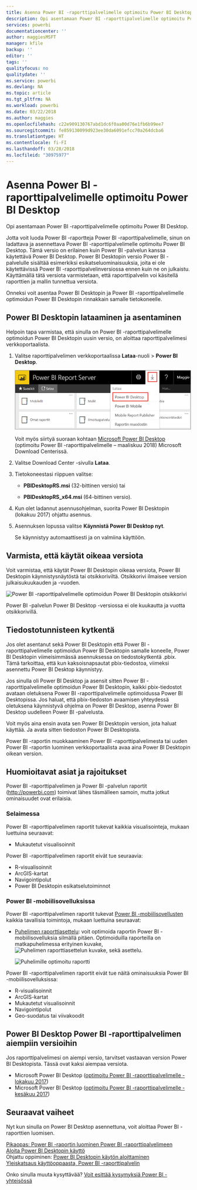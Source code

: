 ```yaml
---
title: Asenna Power BI -raporttipalvelimelle optimoitu Power BI Desktop
description: Opi asentamaan Power BI -raporttipalvelimelle optimoitu Power BI Desktop
services: powerbi
documentationcenter: ''
author: maggiesMSFT
manager: kfile
backup: ''
editor: ''
tags: ''
qualityfocus: no
qualitydate: ''
ms.service: powerbi
ms.devlang: NA
ms.topic: article
ms.tgt_pltfrm: NA
ms.workload: powerbi
ms.date: 03/22/2018
ms.author: maggies
ms.openlocfilehash: c22e909130767abd1dc6f0aa00d76e1fb6b99ee7
ms.sourcegitcommit: fe859130099d923ee30da6091efcc70a264dcba6
ms.translationtype: HT
ms.contentlocale: fi-FI
ms.lasthandoff: 03/28/2018
ms.locfileid: "30975977"
---
```

# <a name="install-power-bi-desktop-optimized-for-power-bi-report-server"></a>Asenna Power BI -raporttipalvelimelle optimoitu Power BI Desktop
Opi asentamaan Power BI -raporttipalvelimelle optimoitu Power BI Desktop.

Jotta voit luoda Power BI -raportteja Power BI -raporttipalvelimelle, sinun on ladattava ja asennettava Power BI -raporttipalvelimelle optimoitu Power BI Desktop. Tämä versio on erilainen kuin Power BI -palvelun kanssa käytettävä Power BI Desktop. Power BI Desktopin versio Power BI -palvelulle sisältää esimerkiksi esikatseluominaisuuksia, joita ei ole käytettävissä Power BI -raporttipalvelinversiossa ennen kuin ne on julkaistu. Käyttämällä tätä versiota varmistetaan, että raporttipalvelin voi käsitellä raporttien ja mallin tunnettua versiota. 

Onneksi voit asentaa Power BI Desktopin ja Power BI -raporttipalvelimelle optimoidun Power BI Desktopin rinnakkain samalle tietokoneelle.

## <a name="download-and-install-power-bi-desktop"></a>Power BI Desktopin lataaminen ja asentaminen

Helpoin tapa varmistaa, että sinulla on Power BI -raporttipalvelimelle optimoidun Power BI Desktopin uusin versio, on aloittaa raporttipalvelimesi verkkoportaalista.

1. Valitse raporttipalvelimen verkkoportaalissa **Lataa**-nuoli > **Power BI Desktop**.

    ![Lataa Power BI Desktop verkkoportaalista](media/install-powerbi-desktop/report-server-download-web-portal.png)

    Voit myös siirtyä suoraan kohtaan [Microsoft Power BI Desktop](https://www.microsoft.com/download/details.aspx?id=56723) (optimoitu Power BI -raporttipalvelimelle – maaliskuu 2018) Microsoft Download Centerissä.

2. Valitse Download Center -sivulla **Lataa**.

3. Tietokoneestasi riippuen valitse: 

    - **PBIDesktopRS.msi** (32-bittinen versio) tai

    - **PBIDesktopRS_x64.msi** (64-bittinen versio).

1. Kun olet ladannut asennusohjelman, suorita Power BI Desktopin (lokakuu 2017) ohjattu asennus.
2. Asennuksen lopussa valitse **Käynnistä Power BI Desktop nyt**.
   
    Se käynnistyy automaattisesti ja on valmiina käyttöön.

## <a name="verify-you-are-using-the-correct-version"></a>Varmista, että käytät oikeaa versiota
Voit varmistaa, että käytät Power BI Desktopin oikeaa versiota, Power BI Desktopin käynnistysnäytöstä tai otsikkoriviltä. Otsikkorivi ilmaisee version julkaisukuukauden ja -vuoden.

![Power BI -raporttipalvelimelle optimoidun Power BI Desktopin otsikkorivi](media/quickstart-create-powerbi-report/report-server-desktop-march-2018.png)

Power BI -palvelun Power BI Desktop -versiossa ei ole kuukautta ja vuotta otsikkorivillä.

## <a name="file-extension-association"></a>Tiedostotunnisteen kytkentä
Jos olet asentanut sekä Power BI Desktopin että Power BI -raporttipalvelimelle optimoidun Power BI Desktopin samalle koneelle, Power BI Desktopin viimeisimmässä asennuksessa on tiedostokytkentä .pbix. Tämä tarkoittaa, että kun kaksoisnapsautat pbix-tiedostoa, viimeksi asennettu Power BI Desktop käynnistyy.

Jos sinulla oli Power BI Desktop ja asensit sitten Power BI -raporttipalvelimelle optimoidun Power BI Desktopin, kaikki pbix-tiedostot avataan oletuksena Power BI -raporttipalvelimelle optimoidussa Power BI Desktopissa. Jos haluat, että pbix-tiedoston avaamisen yhteydessä oletuksena käynnistyvä ohjelma on Power BI Desktop, asenna Power BI Desktop uudelleen Power BI -palvelusta.

Voit myös aina ensin avata sen Power BI Desktopin version, jota haluat käyttää. Ja avata sitten tiedoston Power BI Desktopista.

Power BI -raportin muokkaaminen Power BI -raporttipalvelimesta tai uuden Power BI -raportin luominen verkkoportaalista avaa aina Power BI Desktopin oikean version.

## <a name="considerations-and-limitations"></a>Huomioitavat asiat ja rajoitukset
Power BI -raporttipalvelimen ja Power BI -palvelun raportit (http://powerbi.com) toimivat lähes täsmälleen samoin, mutta jotkut ominaisuudet ovat erilaisia.

### <a name="in-a-browser"></a>Selaimessa
Power BI -raporttipalvelimen raportit tukevat kaikkia visualisointeja, mukaan luettuina seuraavat:

* Mukautetut visualisoinnit

Power BI -raporttipalvelimen raportit eivät tue seuraavia:

* R-visualisoinnit
* ArcGIS-kartat
* Navigointipolut
* Power BI Desktopin esikatselutoiminnot

### <a name="in-the-power-bi-mobile-apps"></a>Power BI -mobiilisovelluksissa
Power BI -raporttipalvelimen raportit tukevat [Power BI -mobiilisovellusten](../mobile-apps-for-mobile-devices.md) kaikkia tavallisia toimintoja, mukaan luettuina seuraavat:

* [Puhelimen raporttiasettelu](../desktop-create-phone-report.md): voit optimoida raportin Power BI -mobiilisovelluksia silmällä pitäen. Optimoiduilla raporteilla on matkapuhelimessa erityinen kuvake, ![Puhelimen raporttiasettelun kuvake](media/quickstart-create-powerbi-report/power-bi-rs-mobile-optimized-icon.png), sekä asettelu.
  
    ![Puhelimille optimoitu raportti](media/quickstart-create-powerbi-report/power-bi-rs-mobile-optimized-report.png)

Power BI -raporttipalvelimen raportit eivät tue näitä ominaisuuksia Power BI -mobiilisovelluksissa:

* R-visualisoinnit
* ArcGIS-kartat
* Mukautetut visualisoinnit
* Navigointipolut
* Geo-suodatus tai viivakoodit

## <a name="power-bi-desktop-for-earlier-versions-of-power-bi-report-server"></a>Power BI Desktop Power BI -raporttipalvelimen aiempiin versioihin

Jos raporttipalvelimesi on aiempi versio, tarvitset vastaavan version Power BI Desktopista. Tässä ovat kaksi aiempaa versiota.

- Microsoft Power BI Desktop ([optimoitu Power BI -raporttipalvelimelle - lokakuu 2017](https://www.microsoft.com/download/details.aspx?id=56136))
- Microsoft Power BI Desktop ([optimoitu Power BI -raporttipalvelimelle - kesäkuu 2017](https://www.microsoft.com/download/details.aspx?id=55330))

## <a name="next-steps"></a>Seuraavat vaiheet
Nyt kun sinulla on Power BI Desktop asennettuna, voit aloittaa Power BI -raporttien luomisen.

[Pikaopas: Power BI -raportin luominen Power BI -raporttipalvelimeen](quickstart-create-powerbi-report.md)  
[Aloita Power BI Desktopin käyttö](../desktop-getting-started.md)  
Ohjattu oppiminen: [Power BI Desktopin käytön aloittaminen](../guided-learning/gettingdata.yml#step-2)  
[Yleiskatsaus käyttöoppaasta, Power BI -raporttipalvelin](user-handbook-overview.md)

Onko sinulla muuta kysyttävää? [Voit esittää kysymyksiä Power BI -yhteisössä](https://community.powerbi.com/)


